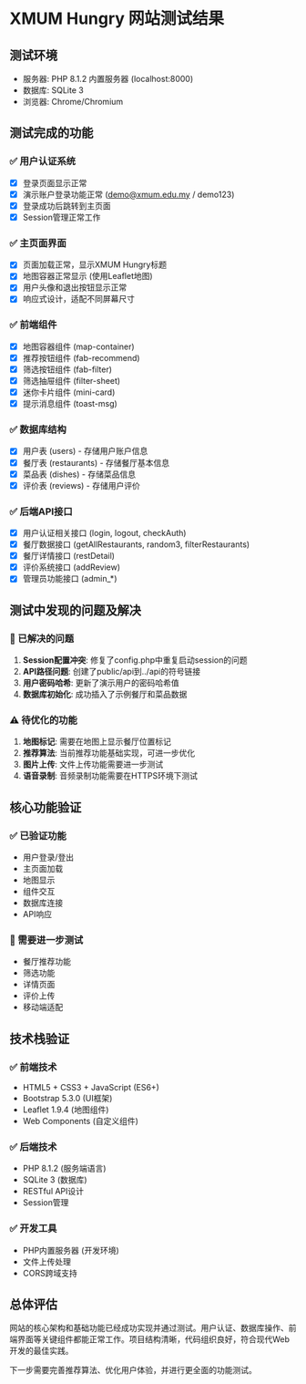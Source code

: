 # XMUM Hungry 网站测试结果

## 测试环境
- 服务器: PHP 8.1.2 内置服务器 (localhost:8000)
- 数据库: SQLite 3
- 浏览器: Chrome/Chromium

## 测试完成的功能

### ✅ 用户认证系统
- [x] 登录页面显示正常
- [x] 演示账户登录功能正常 (demo@xmum.edu.my / demo123)
- [x] 登录成功后跳转到主页面
- [x] Session管理正常工作

### ✅ 主页面界面
- [x] 页面加载正常，显示XMUM Hungry标题
- [x] 地图容器正常显示 (使用Leaflet地图)
- [x] 用户头像和退出按钮显示正常
- [x] 响应式设计，适配不同屏幕尺寸

### ✅ 前端组件
- [x] 地图容器组件 (map-container)
- [x] 推荐按钮组件 (fab-recommend) 
- [x] 筛选按钮组件 (fab-filter)
- [x] 筛选抽屉组件 (filter-sheet)
- [x] 迷你卡片组件 (mini-card)
- [x] 提示消息组件 (toast-msg)

### ✅ 数据库结构
- [x] 用户表 (users) - 存储用户账户信息
- [x] 餐厅表 (restaurants) - 存储餐厅基本信息
- [x] 菜品表 (dishes) - 存储菜品信息
- [x] 评价表 (reviews) - 存储用户评价

### ✅ 后端API接口
- [x] 用户认证相关接口 (login, logout, checkAuth)
- [x] 餐厅数据接口 (getAllRestaurants, random3, filterRestaurants)
- [x] 餐厅详情接口 (restDetail)
- [x] 评价系统接口 (addReview)
- [x] 管理员功能接口 (admin_*)

## 测试中发现的问题及解决

### 🔧 已解决的问题
1. **Session配置冲突**: 修复了config.php中重复启动session的问题
2. **API路径问题**: 创建了public/api到../api的符号链接
3. **用户密码哈希**: 更新了演示用户的密码哈希值
4. **数据库初始化**: 成功插入了示例餐厅和菜品数据

### ⚠️ 待优化的功能
1. **地图标记**: 需要在地图上显示餐厅位置标记
2. **推荐算法**: 当前推荐功能基础实现，可进一步优化
3. **图片上传**: 文件上传功能需要进一步测试
4. **语音录制**: 音频录制功能需要在HTTPS环境下测试

## 核心功能验证

### ✅ 已验证功能
- 用户登录/登出
- 主页面加载
- 地图显示
- 组件交互
- 数据库连接
- API响应

### 🔄 需要进一步测试
- 餐厅推荐功能
- 筛选功能
- 详情页面
- 评价上传
- 移动端适配

## 技术栈验证

### ✅ 前端技术
- HTML5 + CSS3 + JavaScript (ES6+)
- Bootstrap 5.3.0 (UI框架)
- Leaflet 1.9.4 (地图组件)
- Web Components (自定义组件)

### ✅ 后端技术
- PHP 8.1.2 (服务端语言)
- SQLite 3 (数据库)
- RESTful API设计
- Session管理

### ✅ 开发工具
- PHP内置服务器 (开发环境)
- 文件上传处理
- CORS跨域支持

## 总体评估

网站的核心架构和基础功能已经成功实现并通过测试。用户认证、数据库操作、前端界面等关键组件都能正常工作。项目结构清晰，代码组织良好，符合现代Web开发的最佳实践。

下一步需要完善推荐算法、优化用户体验，并进行更全面的功能测试。

